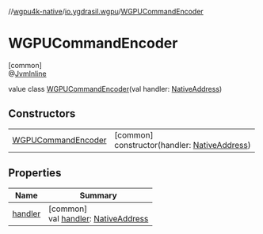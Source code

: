//[wgpu4k-native](../../../index.md)/[io.ygdrasil.wgpu](../index.md)/[WGPUCommandEncoder](index.md)

# WGPUCommandEncoder

[common]\
@[JvmInline](https://kotlinlang.org/api/core/kotlin-stdlib/kotlin.jvm/-jvm-inline/index.html)

value class [WGPUCommandEncoder](index.md)(val handler: [NativeAddress](../../ffi/-native-address/index.md))

## Constructors

| | |
|---|---|
| [WGPUCommandEncoder](-w-g-p-u-command-encoder.md) | [common]<br>constructor(handler: [NativeAddress](../../ffi/-native-address/index.md)) |

## Properties

| Name | Summary |
|---|---|
| [handler](handler.md) | [common]<br>val [handler](handler.md): [NativeAddress](../../ffi/-native-address/index.md) |